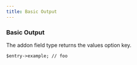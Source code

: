 ```yaml
---
title: Basic Output
---
```


### Basic Output

The addon field type returns the values option key.

    $entry->example; // foo
